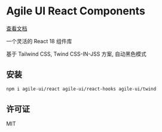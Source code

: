 # Agile UI React Components

[查看文档](https://agile-ui.vercel.app)

一个灵活的 React 18 组件库

基于 Tailwind CSS, Twind CSS-IN-JSS 方案, 自动黑色模式

## 安装

```bash
npm i agile-ui/react agile-ui/react-hooks agile-ui/twind
```

## 许可证

MIT
